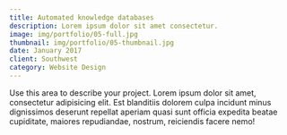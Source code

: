```yaml
---
title: Automated knowledge databases
description: Lorem ipsum dolor sit amet consectetur.
image: img/portfolio/05-full.jpg
thumbnail: img/portfolio/05-thumbnail.jpg
date: January 2017
client: Southwest
category: Website Design
---
```

Use this area to describe your project. Lorem ipsum dolor sit amet, consectetur adipisicing elit. Est blanditiis dolorem culpa incidunt minus dignissimos deserunt repellat aperiam quasi sunt officia expedita beatae cupiditate, maiores repudiandae, nostrum, reiciendis facere nemo!
